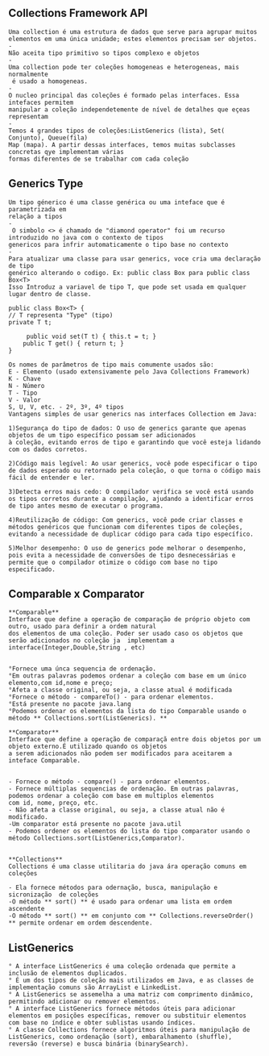 ## Collections Framework API
    Uma collection é uma estrutura de dados que serve para agrupar muitos
    elementos em uma única unidade; estes elementos precisam ser objetos.
    -   
    Não aceita tipo primitivo so tipos complexo e objetos
    -
    Uma collection pode ter coleções homogeneas e heterogeneas, mais normalmente
     é usado a homogeneas.
    -
    O nucleo principal das coleções é formado pelas interfaces. Essa intefaces permitem
    manipular a coleção independetemente de nível de detalhes que eçeas representam
    -   
    Temos 4 grandes tipos de coleções:ListGenerics (lista), Set( Conjunto), Queue(fila)
    Map (mapa). A partir dessas interfaces, temos muitas subclasses concretas qye implementam várias 
    formas diferentes de se trabalhar com cada coleção

## Generics Type
    Um tipo génerico é uma classe genérica ou uma inteface que é parametrizada em 
    relação a tipos
    -
     O simbolo <> é chamado de "diamond operator" foi um recurso introduzido no java com o contexto de tipos
    genericos para infrir automaticamente o tipo base no contexto
    -
    Para atualizar uma classe para usar generics, voce cria uma declaração de tipo 
    genérico alterando o codigo. Ex: public class Box para public class Box<T>
    Isso Introduz a variavel de tipo T, que pode set usada em qualquer lugar dentro de classe.
    
    public class Box<T> {
    // T representa "Type" (tipo)
    private T t;

         public void set(T t) { this.t = t; }
        public T get() { return t; }
    }

    Os nomes de parâmetros de tipo mais comumente usados são:
    E - Elemento (usado extensivamente pelo Java Collections Framework)
    K - Chave
    N - Número
    T - Tipo
    V - Valor
    S, U, V, etc. - 2º, 3º, 4º tipos
    Vantagens simples de usar generics nas interfaces Collection em Java:

    1)Segurança do tipo de dados: O uso de generics garante que apenas objetos de um tipo específico possam ser adicionados
    à coleção, evitando erros de tipo e garantindo que você esteja lidando com os dados corretos.
    
    2)Código mais legível: Ao usar generics, você pode especificar o tipo de dados esperado ou retornado pela coleção, o que torna o código mais fácil de entender e ler.
    
    3)Detecta erros mais cedo: O compilador verifica se você está usando os tipos corretos durante a compilação, ajudando a identificar erros de tipo antes mesmo de executar o programa.
    
    4)Reutilização de código: Com generics, você pode criar classes e métodos genéricos que funcionam com diferentes tipos de coleções, evitando a necessidade de duplicar código para cada tipo específico.
    
    5)Melhor desempenho: O uso de generics pode melhorar o desempenho, pois evita a necessidade de conversões de tipo desnecessárias e permite que o compilador otimize o código com base no tipo especificado.

## Comparable x Comparator
    **Comparable** 
    Interface que define a operação de comparação de próprio objeto com outro, usado para definir a ordem natural 
    dos elementos de uma coleção. Poder ser usado caso os objetos que serão adicionados no coleção ja  implementam a interface(Integer,Double,String , etc)


    °Fornece uma únca sequencia de ordenação.
    °Em outras palavras podemos ordenar a coleção com base em um único elemento,com id,nome e preço;
    °Afeta a classe original, ou seja, a classe atual é modificada
    °Fornece o método - compareTo() - para ordenar elementos.
    °Está presente no pacote java.lang
    °Podemos ordenar os elementos da lista do tipo Comparable usando o método ** Collections.sort(ListGenerics). ** 
    
    **Comparator**
    Interface que define a operação de comparaçã entre dois objetos por um objeto externo.É utilizado quando os objetos
    a serem adicionados não podem ser modificados para aceitarem a inteface Comparable.
    
    
    - Fornece o método - compare() - para ordenar elementos.
    - Fornece múltiplas sequencias de ordenação. Em outras palavras, podemos ordenar a coleção com base em multiplos elementos
    com id, nome, preço, etc.
    - Não afeta a classe original, ou seja, a classe atual não é modificado.
    -Um comparator está presente no pacote java.util
    - Podemos ordener os elementos do lista do tipo comparator usando o método Collections.sort(ListGenerics,Comparator).
    

    **Collections**
    Collections é uma classe utilitaria do java ára operação comuns em coleções
    
    - Ela fornece métodos para odernação, busca, manipulação e sicronização  de coleções
    -O método ** sort() ** é usado para ordenar uma lista em ordem ascendente
    -O método ** sort() ** em conjunto com ** Collections.reverseOrder() ** permite ordenar em ordem descendente.

## ListGenerics
    ° A interface ListGenerics é uma coleção ordenada que permite a inclusão de elementos duplicados.
    ° É um dos tipos de coleção mais utilizados em Java, e as classes de implementação comuns são ArrayList e LinkedList.
    ° A ListGenerics se assemelha a uma matriz com comprimento dinâmico, permitindo adicionar ou remover elementos.
    ° A interface ListGenerics fornece métodos úteis para adicionar elementos em posições específicas, remover ou substituir elementos 
    com base no índice e obter sublistas usando índices.
    ° A classe Collections fornece algoritmos úteis para manipulação de ListGenerics, como ordenação (sort), embaralhamento (shuffle), 
    reversão (reverse) e busca binária (binarySearch).